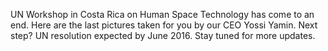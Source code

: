 UN Workshop in Costa Rica on Human Space Technology has come to an end. Here are the last pictures taken for you by our CEO Yossi Yamin. Next step? UN resolution expected by June 2016. Stay tuned for more updates.
